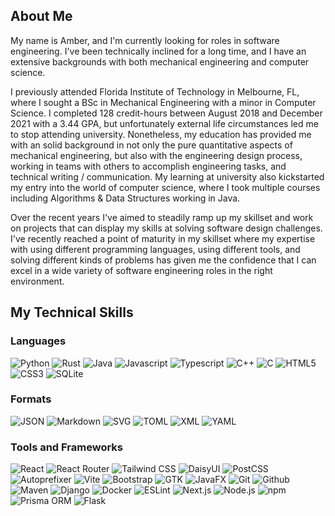 ## About Me

My name is Amber, and I'm currently looking for roles in software engineering. I've been technically inclined for a long time, and I have an extensive backgrounds with both mechanical engineering and computer science.

I previously attended Florida Institute of Technology in Melbourne, FL, where I sought a BSc in Mechanical Engineering with a minor in Computer Science. I completed 128 credit-hours between August 2018 and December 2021 with a 3.44 GPA, but unfortunately external life circumstances led me to stop attending university. Nonetheless, my education has provided me with an solid background in not only the pure quantitative aspects of mechanical engineering, but also with the engineering design process, working in teams with others to accomplish engineering tasks, and technical writing / communication. My learning at university also kickstarted my entry into the world of computer science, where I took multiple courses including Algorithms & Data Structures working in Java.

Over the recent years I've aimed to steadily ramp up my skillset and work on projects that can display my skills at solving software design challenges. I've recently reached a point of maturity in my skillset where my expertise with using different programming languages, using different tools, and solving different kinds of problems has given me the confidence that I can excel in a wide variety of software engineering roles in the right environment.

## My Technical Skills

### Languages

![Python](https://img.shields.io/badge/Python-3776ab?style=for-the-badge&logo=python&logoColor=white)
![Rust](https://img.shields.io/badge/Rust-d64b19?style=for-the-badge&logo=rust&logoColor=white)
![Java](https://img.shields.io/badge/Java-BB0000?style=for-the-badge)
![Javascript](https://img.shields.io/badge/Javascript-333333?style=for-the-badge&logo=javascript)
![Typescript](https://img.shields.io/badge/Typescript-3178c6?style=for-the-badge&logo=typescript&logoColor=white)
![C++](https://img.shields.io/badge/C++-00599c?style=for-the-badge&logo=cplusplus&logoColor=white)
![C](https://img.shields.io/badge/C-3178c6?style=for-the-badge&logo=c&logoColor=white)
![HTML5](https://img.shields.io/badge/HTML5-333333?style=for-the-badge&logo=html5)
![CSS3](https://img.shields.io/badge/CSS3-333333?style=for-the-badge&logo=css3&logoColor=1572b6)
![SQLite](https://img.shields.io/badge/SQLite-003b57?style=for-the-badge&logo=sqlite&logoColor=white)

### Formats

![JSON](https://img.shields.io/badge/JSON-333333?style=for-the-badge&logo=json&logoColor=white)
![Markdown](https://img.shields.io/badge/Markdown-222222?style=for-the-badge&logo=markdown&logoColor=white)
![SVG](https://img.shields.io/badge/SVG-333333?style=for-the-badge&logo=svg&logoColor=white)
![TOML](https://img.shields.io/badge/TOML-9c4121?style=for-the-badge&logo=toml&logoColor=white)
![XML](https://img.shields.io/badge/XML-005fad?style=for-the-badge&logo=xml&logoColor=white)
![YAML](https://img.shields.io/badge/YAML-ff1a1a?style=for-the-badge&logo=yaml&logoColor=white)

### Tools and Frameworks

![React](https://img.shields.io/badge/React-1d3072?style=for-the-badge&logo=react&logoColor=61dafb)
![React Router](https://img.shields.io/badge/React%20Router-333333?style=for-the-badge&logo=reactrouter&logoColor=ca4245)
![Tailwind CSS](https://img.shields.io/badge/Tailwind%20CSS-0d1a39?style=for-the-badge&logo=tailwindcss&logoColor=38bcf8)
![DaisyUI](https://img.shields.io/badge/DaisyUI-1C2229?style=for-the-badge&logo=daisyui&logoColor=1ad1a5)
![PostCSS](https://img.shields.io/badge/PostCSS-dd3a0a?style=for-the-badge&logo=postcss&logoColor=white)
![Autoprefixer](https://img.shields.io/badge/Autoprefixer-dd3735?style=for-the-badge&logo=autoprefixer&logoColor=white)
![Vite](https://img.shields.io/badge/Vite-646cff?style=for-the-badge&logo=vite&logoColor=fce302)
![Bootstrap](https://img.shields.io/badge/Bootstrap-7952b3?style=for-the-badge&logo=bootstrap&logoColor=white)
![GTK](https://img.shields.io/badge/GTK-333333?style=for-the-badge&logo=gtk&logoColor=7fe719)
![JavaFX](https://img.shields.io/badge/JavaFX-bb0000?style=for-the-badge)
![Git](https://img.shields.io/badge/Git-f05032?style=for-the-badge&logo=git&logoColor=white)
![Github](https://img.shields.io/badge/GitHub-181717?style=for-the-badge&logo=github&logoColor=white)
![Maven](https://img.shields.io/badge/Maven-c71a36?style=for-the-badge&logo=apachemaven&logoColor=white)
![Django](https://img.shields.io/badge/Django-092e20?style=for-the-badge&logo=django&logoColor=white)
![Docker](https://img.shields.io/badge/Docker-2496ed?style=for-the-badge&logo=docker&logoColor=white)
![ESLint](https://img.shields.io/badge/ESLint-4b32c3?style=for-the-badge&logo=eslint&logoColor=white)
![Next.js](https://img.shields.io/badge/Next.js-000000?style=for-the-badge&logo=next.js&logoColor=white)
![Node.js](https://img.shields.io/badge/Node.js-5fa04e?style=for-the-badge&logo=node.js&logoColor=white)
![npm](https://img.shields.io/badge/npm-cb3837?style=for-the-badge&logo=npm&logoColor=white)
![Prisma ORM](https://img.shields.io/badge/Prisma%20ORM-2d3748?style=for-the-badge&logo=prisma&logoColor=white)
![Flask](https://img.shields.io/badge/Flask-3390a2?style=for-the-badge&logo=flask&logoColor=white)

<!--
### Engineering Tools

Before I considered myself a software engineer, I considered myself a mechanical engineer. My time at university exposed me to many software tools to cover multiple aspects of the engineering design process, even less flashy ones.

![Autodesk Inventor / Fusion 360](https://img.shields.io/badge/Inventor%20\/%20Fusion360-000000?style=for-the-badge&logo=autodesk&logoColor=white)
![Matlab](https://img.shields.io/badge/MATLAB-054d7d?style=for-the-badge)
![PTC Creo](https://img.shields.io/badge/PTC%20Creo-40a91c?style=for-the-badge)
![FreeCAD](https://img.shields.io/badge/FreeCAD-729fcf?style=for-the-badge&logo=freecad&logoColor=d01818)
![Ansys](https://img.shields.io/badge/Ansys-333333?style=for-the-badge&logo=ansys&logoColor=ffb61a)
![Multisim](https://img.shields.io/badge/Multisim-57b685?style=for-the-badge&logo=multisim&logoColor=white)

## My Systems

Though I had dabbled before, I finally started using Linux as a daily driver when I built my current desktop PC, "Prism", in Feb 2023. I installed Garuda Linux at the time, though I've recently (Nov 2024) switched over to CachyOS. Both are Arch-based distros that have a few extra tools built on top out-of-the-box; I like the customizability and granularity of Arch, but for my desktop that I use for gaming, I like to have a distro that has some stuff set up for me.

In May 2024, I replaced my ASUS laptop with a Framework 13. Framework really impressed me with their packaging, presentation, and customizability - Very minimal plastic but robust packaging. I had to do a little bit of assembly, since I bought the R5 version but upgraded the RAM to 16GB, didn't want to pay for preinstalled Windows 11, and used an M.2 drive I already had - A Windows 10 installation that I had used maybe 10 times which was sitting collecting dust in my desktop PC. My laptop runs on a highly customized Arch Linux installation, and I have [an extensive set of dotfiles](https://github.com/ambertia/.dotfiles) for the configuration and features that are a constant work-in-progress.

### Software I love and use on my systems on a daily basis

![Arch Linux](https://img.shields.io/badge/Arch%20Linux-1793d1?style=for-the-badge&logo=archlinux&logoColor=white)
![KDE](https://img.shields.io/badge/KDE-1d99f3?style=for-the-badge&logo=kde&logoColor=white)
![KDE Plasma](https://img.shields.io/badge/KDE%20Plasma-1d99f3?style=for-the-badge&logo=kdeplasma&logoColor=white)
![Wayland](https://img.shields.io/badge/Wayland-333333?style=for-the-badge&logo=wayland&logoColor=ffbc00)
![Hyprland](https://img.shields.io/badge/Hyprland-333333?style=for-the-badge&logo=hyprland&logoColor=58e1ff)
![EditorConfig](https://img.shields.io/badge/EditorConfig-fefefe?style=for-the-badge&logo=editorconfig&logoColor=black)
![Neovim](https://img.shields.io/badge/Neovim-57a143?style=for-the-badge&logo=neovim&logoColor=white)
![VSCodium](https://img.shields.io/badge/VSCodium-333333?style=for-the-badge&logo=vscodium&logoColor=2f80ed)
![Obsidian](https://img.shields.io/badge/Obsidian-7c3aed?style=for-the-badge&logo=obsidian&logoColor=white)
![Excalidraw](https://img.shields.io/badge/Excalidraw-6965db?style=for-the-badge&logo=excalidraw&logoColor=white)
![Zen Browser](https://img.shields.io/badge/Zen%20Browser-111111?style=for-the-badge&logo=firefox&logoColor=white)
![LibreOffice](https://img.shields.io/badge/LibreOffice-18a303?style=for-the-badge&logo=libreoffice&logoColor=white)
![Zsh](https://img.shields.io/badge/Zsh-333333?style=for-the-badge&logo=zsh&logoColor=f15a24)
-->

<!--
### Other software and tools I love

![Steam](https://img.shields.io/badge/Steam-000000?style=for-the-badge&logo=steam&logoColor=white)
![Lutris](https://img.shields.io/badge/Lutris-333333?style=for-the-badge&logo=lutris&logoColor=ff9900)
![WINE/Proton](https://img.shields.io/badge/WINE\/Proton-f50057?style=for-the-badge&logo=protondb&logoColor=white)
![Discord](https://img.shields.io/badge/Discord-5865f2?style=for-the-badge&logo=discord&logoColor=white)
![Kdenlive](https://img.shields.io/badge/Kdenlive-333333?style=for-the-badge&logo=kdenlive&logoColor=527eb2)
![VLC Media Player](https://img.shields.io/badge/VLC%20Media%20Player-333333?style=for-the-badge&logo=vlcmediaplayer&logoColor=ff8800)
![KeePassXC](https://img.shields.io/badge/KeePassXC-6cac4d?style=for-the-badge&logo=keepassxc&logoColor=white)
![GIMP](https://img.shields.io/badge/GIMP-5c5543?style=for-the-badge&logo=gimp&logoColor=white)
![Audacity](https://img.shields.io/badge/Audacity-0000bb?style=for-the-badge&logo=audacity&logoColor=yellow)
![F-Droid](https://img.shields.io/badge/FDroid-1976d2?style=for-the-badge&logo=fdroid&logoColor=white)
![FFMPEG](https://img.shields.io/badge/FFMPEG-007808?style=for-the-badge&logo=ffmpeg&logoColor=white)
![Bash](https://img.shields.io/badge/Bash-4eaa25?style=for-the-badge&logo=gnubash&logoColor=white)
![Inkscape](https://img.shields.io/badge/Inkscape-333333?style=for-the-badge&logo=inkscape&logoColor=white)
![OBS Studio](https://img.shields.io/badge/OBS%20Studio-302e31?style=for-the-badge&logo=obsstudio&logoColor=white)
![OpenJDK](https://img.shields.io/badge/OpenJDK-000000?style=for-the-badge&logo=openjdk&logoColor=white)
![Syncthing](https://img.shields.io/badge/Syncthing-0891d1?style=for-the-badge&logo=syncthing&logoColor=white)
![Ubuntu](https://img.shields.io/badge/Ubuntu-e95420?style=for-the-badge&logo=ubuntu&logoColor=white)
-->

<!--
![Framework](https://img.shields.io/badge/Framework-666666?style=for-the-badge&logo=framework&logoColor=black)
![Raspberry Pi](https://img.shields.io/badge/Raspberry%20Pi-a22846?style=for-the-badge&logo=raspberrypi&logoColor=white)
![Slack](https://img.shields.io/badge/Slack-4a154b?style=for-the-badge&logo=slack&logoColor=white)
-->

